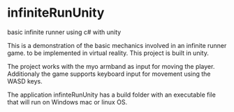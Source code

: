 # infiniteRunUnity
basic infinite runner using c# with unity

This is a demonstration of the basic mechanics involved in an infinite runner game. to be implemented in virtual reality. 
This project is built in unity.

The project works with the myo armband as input for moving the player. 
Additionaly the game supports keyboard input for movement using the WASD keys. 

The application infinteRunUnity has a build folder with an executable file that will run on Windows mac or linux OS.
